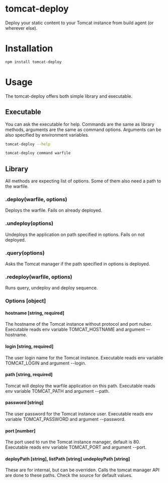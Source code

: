 # tomcat-deploy

Deploy your static content to your Tomcat instance from build agent (or wherever else).

# Installation

```bash
npm install tomcat-deploy
```

# Usage

The tomcat-deploy offers both simple library and executable.

## Executable

You can ask the executable for help. Commands are the same as library methods, arguments are the same as command options. Arguments can be also specified by environment variables.

```bash
tomcat-deploy --help
```

```bash
tomcat-deploy command warfile
```

## Library

All methods are expecting list of options. Some of them also need a path to the warfile.

### .deploy(warfile, options)

Deploys the warfile. Fails on already deployed.

### .undeploy(options)

Undeploys the application on path specified in options. Fails on not deployed.

### .query(options)

Asks the Tomcat manager if the path specified in options is deployed.

### .redeploy(warfile, options)

Runs query, undeploy and deploy sequence.

### Options [object]

#### hostname [string, required]

The hostname of the Tomcat instance without protocol and port nuber. Executable reads env variable TOMCAT_HOSTNAME and argument --hostname.

#### login [string, required]

The user login name for the Tomcat instance. Executable reads env variable TOMCAT_LOGIN and argument --login.

#### path [string, required]

Tomcat will deploy the warfile application on this path. Executable reads env variable TOMCAT_PATH and argument --path.

#### password [string]

The user password for the Tomcat instance user. Executable reads env variable TOMCAT_PASSWORD and argument --password.

#### port [number]

The port used to run the Tomcat instance manager, default is 80. Executable reads env variable TOMCAT_PORT and argument --port.

#### deployPath [string], listPath [string] undeployPath [string]

These are for internal, but can be overriden. Calls the tomcat manager API are done to these paths. Check the source for default values.
